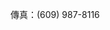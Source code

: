 <Token xmlns:xlink="http://www.w3.org/1999/xlink">傳真：(609) 987-8116</Token>

<!--HONumber=Jun16_HO4-->



